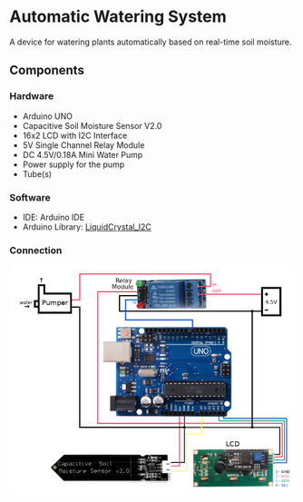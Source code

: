 # Automatic Watering System

A device for watering plants automatically based on real-time soil moisture.

## Components

### Hardware

* Arduino UNO
* Capacitive Soil Moisture Sensor V2.0
* 16x2 LCD with I2C Interface
* 5V Single Channel Relay Module
* DC 4.5V/0.18A Mini Water Pump
* Power supply for the pump
* Tube(s)

### Software

* IDE: Arduino IDE
* Arduino Library: [LiquidCrystal_I2C](https://github.com/johnrickman/LiquidCrystal_I2C)

### Connection

![](https://github.com/YuKitAs/arduino-projects/blob/master/automatic-watering-system/connection.png)
